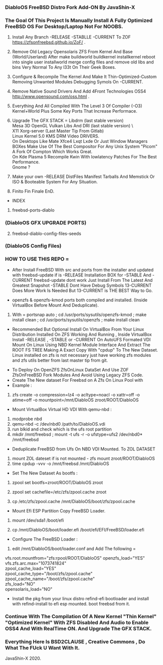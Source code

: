 ### DiabloOS FreeBSD Distro Fork Add-ON By JavaShin-X ###
### The Goal Of This Project Is Manually Install A Fully Optimized FreeBSD OS For Desktop/Laptop Not For NOOBS.

1. Install Any Branch -RELEASE -STABLLE -CURRENT To ZOF https://zfsonfreebsd.github.io/ZoF/ .

2. Remove Old Legacy Opensolaris ZFS From Kernel And Base (World/Userland) After make buildworld buildkernel installkernel reboot into single user installworld merge config files and remove old libs and bins Very Normal To Any l33t On Their Geek Boxes.

3. Configure & Recompile The Kernel And Make It Thin-Optimized-Custom Removing Unwanted Modules Debugging Symols On -CURRENT. 

4. Remove Native Sound Drivers And Add 4Front Technologies OSS4 http://www.opensound.com/oss.html .

5. Everything And All Compiled With The Level 3 Of Compiler (-O3) Kernel+World Plus Some Key Ports That Increase Performace. 

6. Upgrade The GFX STACK =
Libdrm (last stable version) \
Mesa 3D OpenGL Vulkan Libs And DRI (last stable version) \  
X11 Xorg-server (Last Master Tip From Gitlab) \
Linux Kernel 5.0 KMS DRM Video DRIVERS. \
On Desktops Like Mate Xfce4 Lxqt Lxde Or Just Window Managers BOXes Make Use Of The Best Compositor For Any Unix System "Picom" A Fork Of Compton Which Works Great. \
On Kde Plasma 5 Recompile Kwin With lowlatency Patches For The Best Performance. \
Gnome ?

7. Make your own -RELEASE DistFiles Manifest Tarballs And Memstick Or ISO & Booteable System For Any Situation.

8. Finito Fin Finale EnD.

* INDEX

1. freebsd-ports-diablo

### (DiabloOS GFX UPGRADE PORTS) ###

2. freebsd-diablo-config-files-seeds

### (DiabloOS Config Files) ###

### HOW TO USE THIS REPO = ###

- After Install FreeBSD With src and ports from the installer and updated with freebsd-update if is -RELEASE Installation BOX for -STABLE And -CURRENT freebsd-update dont work Just Install From The Latest And Greatest Snapshot -STABLE Dont Have Debug Symbols 13-CURRENT Does More Work Is Needed But 13-CURRENT is THE BEST Way to Go.  

- openzfs & openzfs-kmod ports both compiled and installed. (Inside VirtualBox Before Mount And Deduplicate).
1. With = portsnap auto ; cd /usr/ports/sysutils/openzfs-kmod ; make install clean ; cd /usr/ports/sysutils/openzfs ; make install clean

* Recommended But Optional Install On VirtualBox From Your Linux Distribution Installed On ZFS Working And Running , Inside VirtualBox Install -RELEASE , -STABLE or -CURRENT On AutoUFS Formated VDI Mount On Linux Using NBD Kernel Module Interface And Extract The ROOT FS TREE Making A Exact Copy With "cpdup" To The New Dataset.
Linux installed on zfs is not necessary just have working zfs modules and zfs utils better from last master tip from git.

- To Deploy On OpenZFS ZfsOnLinux DataSet And Use ZOF ZfsOnFreeBSD Fork Modules And Avoid Using Legacy ZFS Code.
- Create The New dataset For Freebsd on A Zfs On Linux Pool with 
- Example : 

1. zfs create -o compression=lz4 -o acltype=noacl -o xattr=off -o atime=off -o mountpoint=/mnt/DiabloOS zroot/ROOT/DiabloOS

- Mount VirtualBox Virtual HD VDI With qemu-nbd :
1. modprobe nbd
2. qemu-nbd -c /dev/nbd0 /path/to/DiabloOS.vdi
3. run blkid and check which is the ufs root partition
4. mkdir /mnt/freebsd ; mount -t ufs -r -o ufstype=ufs2 /dev/nbd0* /mnt/freebsd

- Deduplicate FreeBSD from Ufs On NBD VDI Mounted. To ZOL DATASET
1. mount ZOL dateset if is not mounted - zfs mount zroot/ROOT/DiabloOS
2. time cpdup -vvv -o /mnt/freebsd /mnt/DiabloOS 

- Set The New Dataset As bootfs :

1. zpool set bootfs=zroot/ROOT/DiabloOS zroot

2. zpool set cachefile=/etc/zfs/zpool.cache zroot

3. cp /etc/zfs/zpool.cache /mnt/DiabloOS/boot/zfs/zpool.cache

- Mount Efi ESP Partition Copy FreeBSD Loader.

1. mount /dev/sda1 /boot/efi 

2. cp /mnt/DiabloOS/boot/loader.efi /boot/efi/EFI/FreeBSD/loader.efi

- Configure The FreeBSD Loader :
1. edit /mnt/DiabloOS/boot/loader.conf and Add The following = 

vfs.root.mountfrom="zfs:rpool/ROOT/DiabloOS"
openzfs_load="YES" \
vfs.zfs.arc.max="1073741824" \
zpool_cache_load="YES" \
zpool_cache_type="/boot/zfs/zpool.cache" \
zpool_cache_name="/boot/zfs/zpool.cache" \
zfs_load="NO" \
opensolaris_load="NO"

- Install the pkg from your linux distro refind-efi bootloader and install with refind-install to efi esp mounted. boot freebsd from it.


### Continue With The Compilation Of A New Kernel "Thin Kernel" "Optimized Kernel" With ZFS Disabled And Audio to Enable OSS4 And With RealTime ON. And Upgrade The GFX STACK.

### Everything Here Is BSD2CLAUSE , Creative Commons , Do What The FUck U Want With It.

JavaShin-X 2020.





